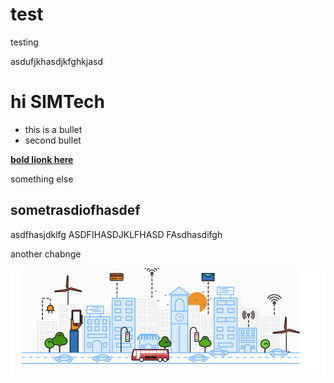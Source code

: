 # test
testing

asdufjkhasdjkfghkjasd


# hi SIMTech

* this is a bullet
* second bullet 

[**bold lionk here**](http://www.foxnews.com)

something else

## sometrasdiofhasdef
asdfhasjdklfg
ASDFIHASDJKLFHASD
FAsdhasdifgh


another chabnge

![dfws](image1.png)